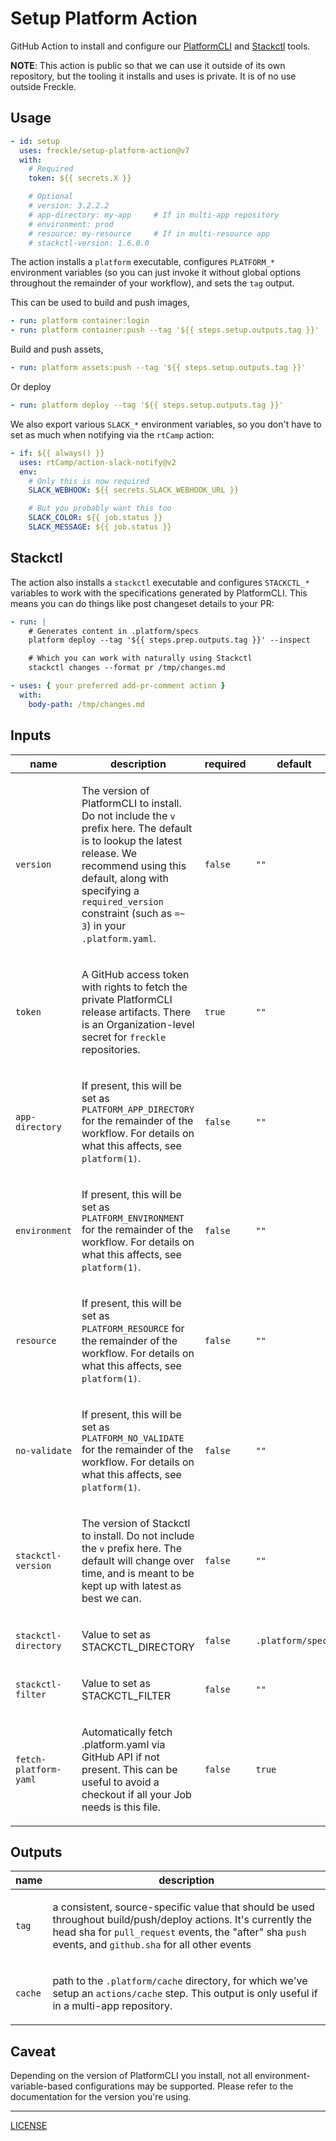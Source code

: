 # Setup Platform Action

GitHub Action to install and configure our [PlatformCLI][platform] and
[Stackctl][] tools.

[platform]: https://github.com/freckle/platform
[stackctl]: https://github.com/freckle/stackctl

**NOTE**: This action is public so that we can use it outside of its own
repository, but the tooling it installs and uses is private. It is of no use
outside Freckle.

## Usage

```yaml
- id: setup
  uses: freckle/setup-platform-action@v7
  with:
    # Required
    token: ${{ secrets.X }}

    # Optional
    # version: 3.2.2.2
    # app-directory: my-app     # If in multi-app repository
    # environment: prod
    # resource: my-resource     # If in multi-resource app
    # stackctl-version: 1.6.0.0
```

The action installs a `platform` executable, configures `PLATFORM_*` environment
variables (so you can just invoke it without global options throughout the
remainder of your workflow), and sets the `tag` output.

This can be used to build and push images,

```yaml
- run: platform container:login
- run: platform container:push --tag '${{ steps.setup.outputs.tag }}'
```

Build and push assets,

```yaml
- run: platform assets:push --tag '${{ steps.setup.outputs.tag }}'
```

Or deploy

```yaml
- run: platform deploy --tag '${{ steps.setup.outputs.tag }}'
```

We also export various `SLACK_*` environment variables, so you don't have to set
as much when notifying via the `rtCamp` action:

```yaml
- if: ${{ always() }}
  uses: rtCamp/action-slack-notify@v2
  env:
    # Only this is now required
    SLACK_WEBHOOK: ${{ secrets.SLACK_WEBHOOK_URL }}

    # But you probably want this too
    SLACK_COLOR: ${{ job.status }}
    SLACK_MESSAGE: ${{ job.status }}
```

## Stackctl

The action also installs a `stackctl` executable and configures `STACKCTL_*`
variables to work with the specifications generated by PlatformCLI. This means
you can do things like post changeset details to your PR:

```yaml
- run: |
    # Generates content in .platform/specs
    platform deploy --tag '${{ steps.prep.outputs.tag }}' --inspect

    # Which you can work with naturally using Stackctl
    stackctl changes --format pr /tmp/changes.md

- uses: { your preferred add-pr-comment action }
  with:
    body-path: /tmp/changes.md
```

<!-- action-docs-inputs action="action.yml" -->

## Inputs

| name                  | description                                                                                                                                                                                                                                                                                                  | required | default           |
| --------------------- | ------------------------------------------------------------------------------------------------------------------------------------------------------------------------------------------------------------------------------------------------------------------------------------------------------------ | -------- | ----------------- |
| `version`             | <p>The version of PlatformCLI to install. Do not include the <code>v</code> prefix here. The default is to lookup the latest release. We recommend using this default, along with specifying a <code>required_version</code> constraint (such as <code>=~ 3</code>) in your <code>.platform.yaml</code>.</p> | `false`  | `""`              |
| `token`               | <p>A GitHub access token with rights to fetch the private PlatformCLI release artifacts. There is an Organization-level secret for <code>freckle</code> repositories.</p>                                                                                                                                    | `true`   | `""`              |
| `app-directory`       | <p>If present, this will be set as <code>PLATFORM_APP_DIRECTORY</code> for the remainder of the workflow. For details on what this affects, see <code>platform(1)</code>.</p>                                                                                                                                | `false`  | `""`              |
| `environment`         | <p>If present, this will be set as <code>PLATFORM_ENVIRONMENT</code> for the remainder of the workflow. For details on what this affects, see <code>platform(1)</code>.</p>                                                                                                                                  | `false`  | `""`              |
| `resource`            | <p>If present, this will be set as <code>PLATFORM_RESOURCE</code> for the remainder of the workflow. For details on what this affects, see <code>platform(1)</code>.</p>                                                                                                                                     | `false`  | `""`              |
| `no-validate`         | <p>If present, this will be set as <code>PLATFORM_NO_VALIDATE</code> for the remainder of the workflow. For details on what this affects, see <code>platform(1)</code>.</p>                                                                                                                                  | `false`  | `""`              |
| `stackctl-version`    | <p>The version of Stackctl to install. Do not include the <code>v</code> prefix here. The default will change over time, and is meant to be kept up with latest as best we can.</p>                                                                                                                          | `false`  | `""`              |
| `stackctl-directory`  | <p>Value to set as STACKCTL_DIRECTORY</p>                                                                                                                                                                                                                                                                    | `false`  | `.platform/specs` |
| `stackctl-filter`     | <p>Value to set as STACKCTL_FILTER</p>                                                                                                                                                                                                                                                                       | `false`  | `""`              |
| `fetch-platform-yaml` | <p>Automatically fetch .platform.yaml via GitHub API if not present. This can be useful to avoid a checkout if all your Job needs is this file.</p>                                                                                                                                                          | `false`  | `true`            |

<!-- action-docs-inputs action="action.yml" -->

## Outputs

| name    | description                                                                                                                                                                                                                                                       |
| ------- | ----------------------------------------------------------------------------------------------------------------------------------------------------------------------------------------------------------------------------------------------------------------- |
| `tag`   | <p>a consistent, source-specific value that should be used throughout build/push/deploy actions. It's currently the head sha for <code>pull_request</code> events, the "after" sha <code>push</code> events, and <code>github.sha</code> for all other events</p> |
| `cache` | <p>path to the <code>.platform/cache</code> directory, for which we've setup an <code>actions/cache</code> step. This output is only useful if in a multi-app repository.</p>                                                                                     |

## Caveat

Depending on the version of PlatformCLI you install, not all
environment-variable-based configurations may be supported. Please refer to the
documentation for the version you're using.

---

[LICENSE](./LICENSE)

